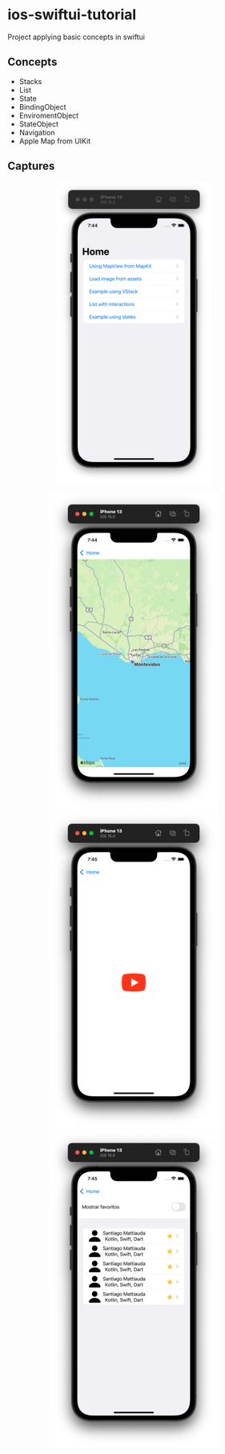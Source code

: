 # ios-swiftui-tutorial

Project applying basic concepts in swiftui

## Concepts
- Stacks
- List
- State
- BindingObject
- EnviromentObject
- StateObject
- Navigation
- Apple Map from UIKit

## Captures
<p align="center">
<img src="https://github.com/santimattius/ios-swiftui-tutorial/blob/main/Screenshot/home_screen.png?raw=true" alt="App Capture"/>
</p>
<p align="center">
  <img src="https://github.com/santimattius/ios-swiftui-tutorial/blob/main/Screenshot/map_screen.png?raw=true" alt="App Capture"/>
  <img src="https://github.com/santimattius/ios-swiftui-tutorial/blob/main/Screenshot/image_screen.png?raw=true" alt="App Capture"/>
  <img src="https://github.com/santimattius/ios-swiftui-tutorial/blob/main/Screenshot/list_screen.png?raw=true" alt="App Capture"/>
</p>
